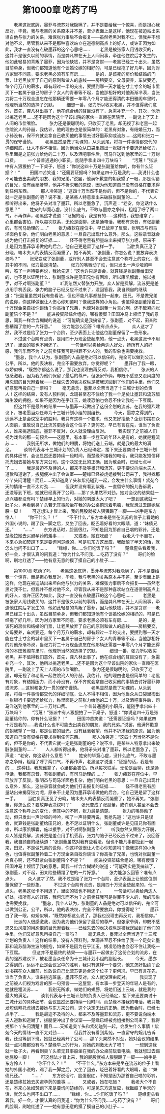 # 　　第1000章 吃药了吗
　　老黑这张底牌，墨菲与流苏对我隐瞒了，并不是要给我一个惊喜，而是担心我反对，毕竟，我与老黑的关系原本并不差，至少表面上是这样，他现在被迫站出来坦白他与张力的关系，难保张力事后不会报复——虽然老黑对我不仁，但我并不想对他不义，尽管我从来不是那种喜欢站立在道德制高点上的好人，或许正因为如此，我才一直没有点破墨菲的这个心思吧……
　　老黑是被张家人用钱收买的，这并不是很久以前的事情，而是龚凡林在天上人间闹事，牵连他住院后才发生的，他如此轻易的背叛了墨菲，因为他缺钱，并不是贪财——老黑已经三十出头，虽然目前单身，但我们都知道他有个谈婚论嫁的相好的，可是已经拖了好几年，因为对方家里不同意，要求老黑必须有车有房……
　　是的，是该死的房价和结婚的门票，让老黑放弃了自己的原则和做人的底线——房租要交，父母要养，车贷要还，每个月万八的薪水，却有超过一半的支出，要攒到哪一天才能在寸土寸金的城市里买下一套属于自己的房子？女人的青春等不起，当他那相好的对他渐渐冷漠，当张力将二十万现金遗忘在他那辆还需要一年零八个月才能还得清的本田雅阁车里时，他理所当然的选择了沉默。
　　细想一番，张力所以收买老黑，并不值得我们意外，首先，龚凡林出事了，他在综合组的耳目没有了，急需补充一个，其次，他所以挑选老黑……还不是因为这个早该出院的家伙一直赖在医院里，一副讹上了天上人间的市侩嘴脸。
　　张力还是很聪明的，只收买了老黑，却无视了和老黑一起住院讹人的孙喆，我估计，他的理由也是很简单的：老黑有对象，有结婚压力，而小孙没有，保不齐就会拿自己收买他的事情去讨好墨菲抑或流苏……这附和张力一贯的保守谨慎。
　　老黑显然是做了功课的，从头到尾，将每一件事情都交代的详细彻底，让人不得不相信，因为他当众从口袋里掏出一张银行卡要退还给张力，称里面是之前张力给他的二十万，以及酒吧事件后，司马洋送到他家里的二十万封口费。
　　一个普普通通的小职员，能随手拿出四十万块吗？
　　“污蔑！”张派中有人狠狠拍了一下桌子，怒道：“你说这四十万是张副董给你的，你有什么证据？！”
　　田国冲苦笑道：“还需要证据吗？如果这四十万是我的……我说什么也不可能去出卖我的朋友、我的兄弟。”说罢，他满怀歉意的朝我望了一眼，那是认错的目光，没有丝毫奢望，他并不祈求我的原谅，因为他知道自己没有资格在要求得到任何东西。
　　那人冷笑道：“这四十万当然不是你的，但不是你的，不代表它就一定是张副董的吧？说不准，是某些人特意拿出来破脏张副董的……”
　　人人都听得出来，他将矛头对准了墨菲，所以老墨急了，沉声道：“老安，你这话什么意思？”
　　姓安的毕竟心虚，没什么底气，不敢与墨亦之争辩，粗粗了呼了两口气，不再作声，老黑这才说道：“证据的话，我是有的……这种钱，我想谁拿了，心里都会害怕，所以每次联系，无论是面聊，还是通电话，我都有录音，有张副董的，有司马助理的……”
　　张力瘫软在座位中，早已放弃了反驳，张明杰与司马洋面色复杂，他们明白老黑的意思：一旦自己出现什么意外，那么，这些录音就会成为他们打击报复的证据……
　　怪不得老黑有胆量站出来揭穿张力呢，原来不止是因为墨菲承诺做他的后台，他自己更是留了这样一手。
　　当胜负真正见了分晓，端木夫人的表情反而凝重了，她不再笑，“张副董，你怎么说？要放弃表决权吗？”
　　张兄变成了张副董，或许别人甚至不会去注意这个称呼上的变化，但其中的不同，张力最是清楚。
　　张力的嘴唇动了动，但只发出一声沙哑的呻吟，咳了一声待要再说，我抢先道：“这也许只是误会，就算钱是张副董给田兄的，也不足以证明什么，张副董或许是见田兄你有困难，所以康凯解囊，施以援手，对不对啊张副董？”
　　听我忽然又替张力开脱，众人皆是费解，流苏更是差点用手机丢我，张力的脑子已经反应不过来了，没回答我，我自顾自的继续道：“张副董虽然对我有些看法，但也不能凡事都扯到一起来，田兄，不是做兄弟的说你，你这样做很让人伤心你知道吗？像我这样的小角色，也值得张副董拎着二十万现金亲自找你谈话？你高抬了兄弟，也愧对张副董一片真心啊，还不赶紧向张副董陪个不是？”
　　能进投资部综合组的，哪有傻蛋？田国冲马上领悟了我的意思，同我一样含含糊糊的说道：“可能确实是我搞错了，张副董，对不起，田某险些糟蹋了您的一片好意。”
　　张力能怎么回答？唯有点点头。
　　众人这才了然，我不过是给了张力一个台阶，至少表面上让他这位副董保留了一些形象。
　　不过这个台阶有点贵，是用四十万现金垫起来的，他一点头，老黑这张卡不用退了，里面的钱也不用还了。
　　一句话可以卖给两边人好处，搏所有人的好感，我何乐而不为？之前卖狂我可是得罪不少人的，我的形象也需要挽救。
　　“墨总，我个人认为，张副董的人品是绝对可以信任的，完全可以做到公正，公平，所以，他的表决权，完全不需要放弃，你觉得呢？”
　　墨菲白了我一眼，似娇似嗔，“既然你都这么说了，那我也没理由再反对，我相信你。”
　　张派的人很感激我，因为我为他们保留了最后的尊严，但张家爷俩，却既不感恩又没风度的用怨恨的目光瞪着我——已经失去的表决权纵是被我送回到了他们的手里，他们又好意思再投自己一票吗？
　　毫无悬念，墨菲以全票当选了十三城计划的负责人！这样的结果，没有人预料到，龙珊甚至忍不住给了我一个足矣让墨菲和流苏醋海生波的拥抱，如果不是因为在乎江玉，姚凌恐怕也会忍不住让我吃一下豆腐。
　　但这并不是最终的结果——与墨菲一起做出了这份企划的流苏，在我的强烈建议下，被老墨当众任命为十三城计划小组的副组长。
　　今天，墨亦之得到的，远远不止是会议室中的胜利，我只有这样一个要求，他又怎好拒绝？企划书摆在众人面前，谁敢说自己比流苏更适合这个位子？更何况，早已有言在先，谁当了负责人，谁来挑选班底，墨菲不反对，众人就没理由反对。
　　我实现了之前被人们视为戏言的那一句预言——这屋里，有本事一步登天的年轻人是有的，她就是程流苏……
　　我别无所求，做她们的翅膀，将她们送上云端，就是我的最大的满足。
　　谈判代表与十三城计划的负责人已经确定，接下来还要商讨十三城计划的具体细节，会议显然还要持续一段时间，而楚缘不接我的电话，我只能发短信拜托虎姐去接她与东方来公司，这个决定无比的正确，因为散会时，已经七点半了……
　　我是最迫不及待的人，都来不及等墨菲和流苏，更不要说向端木夫人道歉和道谢了，拔腿便冲出了会议室——楚缘已经被虎姐接到公司来了，我得找那个丫头问清楚！而且……天知道臭丫头和紫苑碰到一起，会发生什么事情！紫苑今天的情绪一直不太对劲……
　　但我并没有看到紫苑，一直留守的婉儿告诉我，还没等到下班，她就已经离开了公司……那丫头果然不对劲，她对会议的结果就一点兴趣都没有吗？楚缘早上的行为，对她的刺激太大了吧？
　　一想到这我就一肚子火，再看到臭丫头若无其事般坐在我的办公桌前玩着电脑，我就想过去踢她屁股一脚！
　　可这想法才冒上来，我的屁股就被人狠狠踢了一脚——凶手是东方怜人！
　　“你干什么？！”
　　“不干什么，”东方本来是坐在流苏的位子上看她的外国小说的，踢了我一脚之后，又坐了回去，眨巴着好看的大眼睛，道：“妹债兄还。”
　　“……”
　　东方说话时，脸蛋很红，不知是因为那首自己唱的彩铃，还是楚缘拉她去买避孕药的羞事……
　　又或者，她在吃醋？
　　我老大个不自在，本来心急如焚跑下来是要询问楚缘的，可是见东方这反应，我酝酿了半天的话，就怎么也问不出口了……
　　“缘缘，你……你们吃饭了吗？”
　　楚缘歪头看着我，好一会，才很认真的问我道：“你为什么不问我……吃药了没有？”
　　哥们的脸啊，刷地红透了——她有意无意的摸了摸自己的小肚子……

　　第1000章 吃药了吗
　　老黑这张底牌，墨菲与流苏对我隐瞒了，并不是要给我一个惊喜，而是担心我反对，毕竟，我与老黑的关系原本并不差，至少表面上是这样，他现在被迫站出来坦白他与张力的关系，难保张力事后不会报复——虽然老黑对我不仁，但我并不想对他不义，尽管我从来不是那种喜欢站立在道德制高点上的好人，或许正因为如此，我才一直没有点破墨菲的这个心思吧……
　　老黑是被张家人用钱收买的，这并不是很久以前的事情，而是龚凡林在天上人间闹事，牵连他住院后才发生的，他如此轻易的背叛了墨菲，因为他缺钱，并不是贪财——老黑已经三十出头，虽然目前单身，但我们都知道他有个谈婚论嫁的相好的，可是已经拖了好几年，因为对方家里不同意，要求老黑必须有车有房……
　　是的，是该死的房价和结婚的门票，让老黑放弃了自己的原则和做人的底线——房租要交，父母要养，车贷要还，每个月万八的薪水，却有超过一半的支出，要攒到哪一天才能在寸土寸金的城市里买下一套属于自己的房子？女人的青春等不起，当他那相好的对他渐渐冷漠，当张力将二十万现金遗忘在他那辆还需要一年零八个月才能还得清的本田雅阁车里时，他理所当然的选择了沉默。
　　细想一番，张力所以收买老黑，并不值得我们意外，首先，龚凡林出事了，他在综合组的耳目没有了，急需补充一个，其次，他所以挑选老黑……还不是因为这个早该出院的家伙一直赖在医院里，一副讹上了天上人间的市侩嘴脸。
　　张力还是很聪明的，只收买了老黑，却无视了和老黑一起住院讹人的孙喆，我估计，他的理由也是很简单的：老黑有对象，有结婚压力，而小孙没有，保不齐就会拿自己收买他的事情去讨好墨菲抑或流苏……这附和张力一贯的保守谨慎。
　　老黑显然是做了功课的，从头到尾，将每一件事情都交代的详细彻底，让人不得不相信，因为他当众从口袋里掏出一张银行卡要退还给张力，称里面是之前张力给他的二十万，以及酒吧事件后，司马洋送到他家里的二十万封口费。
　　一个普普通通的小职员，能随手拿出四十万块吗？
　　“污蔑！”张派中有人狠狠拍了一下桌子，怒道：“你说这四十万是张副董给你的，你有什么证据？！”
　　田国冲苦笑道：“还需要证据吗？如果这四十万是我的……我说什么也不可能去出卖我的朋友、我的兄弟。”说罢，他满怀歉意的朝我望了一眼，那是认错的目光，没有丝毫奢望，他并不祈求我的原谅，因为他知道自己没有资格在要求得到任何东西。
　　那人冷笑道：“这四十万当然不是你的，但不是你的，不代表它就一定是张副董的吧？说不准，是某些人特意拿出来破脏张副董的……”
　　人人都听得出来，他将矛头对准了墨菲，所以老墨急了，沉声道：“老安，你这话什么意思？”
　　姓安的毕竟心虚，没什么底气，不敢与墨亦之争辩，粗粗了呼了两口气，不再作声，老黑这才说道：“证据的话，我是有的……这种钱，我想谁拿了，心里都会害怕，所以每次联系，无论是面聊，还是通电话，我都有录音，有张副董的，有司马助理的……”
　　张力瘫软在座位中，早已放弃了反驳，张明杰与司马洋面色复杂，他们明白老黑的意思：一旦自己出现什么意外，那么，这些录音就会成为他们打击报复的证据……
　　怪不得老黑有胆量站出来揭穿张力呢，原来不止是因为墨菲承诺做他的后台，他自己更是留了这样一手。
　　当胜负真正见了分晓，端木夫人的表情反而凝重了，她不再笑，“张副董，你怎么说？要放弃表决权吗？”
　　张兄变成了张副董，或许别人甚至不会去注意这个称呼上的变化，但其中的不同，张力最是清楚。
　　张力的嘴唇动了动，但只发出一声沙哑的呻吟，咳了一声待要再说，我抢先道：“这也许只是误会，就算钱是张副董给田兄的，也不足以证明什么，张副董或许是见田兄你有困难，所以康凯解囊，施以援手，对不对啊张副董？”
　　听我忽然又替张力开脱，众人皆是费解，流苏更是差点用手机丢我，张力的脑子已经反应不过来了，没回答我，我自顾自的继续道：“张副董虽然对我有些看法，但也不能凡事都扯到一起来，田兄，不是做兄弟的说你，你这样做很让人伤心你知道吗？像我这样的小角色，也值得张副董拎着二十万现金亲自找你谈话？你高抬了兄弟，也愧对张副董一片真心啊，还不赶紧向张副董陪个不是？”
　　能进投资部综合组的，哪有傻蛋？田国冲马上领悟了我的意思，同我一样含含糊糊的说道：“可能确实是我搞错了，张副董，对不起，田某险些糟蹋了您的一片好意。”
　　张力能怎么回答？唯有点点头。
　　众人这才了然，我不过是给了张力一个台阶，至少表面上让他这位副董保留了一些形象。
　　不过这个台阶有点贵，是用四十万现金垫起来的，他一点头，老黑这张卡不用退了，里面的钱也不用还了。
　　一句话可以卖给两边人好处，搏所有人的好感，我何乐而不为？之前卖狂我可是得罪不少人的，我的形象也需要挽救。
　　“墨总，我个人认为，张副董的人品是绝对可以信任的，完全可以做到公正，公平，所以，他的表决权，完全不需要放弃，你觉得呢？”
　　墨菲白了我一眼，似娇似嗔，“既然你都这么说了，那我也没理由再反对，我相信你。”
　　张派的人很感激我，因为我为他们保留了最后的尊严，但张家爷俩，却既不感恩又没风度的用怨恨的目光瞪着我——已经失去的表决权纵是被我送回到了他们的手里，他们又好意思再投自己一票吗？
　　毫无悬念，墨菲以全票当选了十三城计划的负责人！这样的结果，没有人预料到，龙珊甚至忍不住给了我一个足矣让墨菲和流苏醋海生波的拥抱，如果不是因为在乎江玉，姚凌恐怕也会忍不住让我吃一下豆腐。
　　但这并不是最终的结果——与墨菲一起做出了这份企划的流苏，在我的强烈建议下，被老墨当众任命为十三城计划小组的副组长。
　　今天，墨亦之得到的，远远不止是会议室中的胜利，我只有这样一个要求，他又怎好拒绝？企划书摆在众人面前，谁敢说自己比流苏更适合这个位子？更何况，早已有言在先，谁当了负责人，谁来挑选班底，墨菲不反对，众人就没理由反对。
　　我实现了之前被人们视为戏言的那一句预言——这屋里，有本事一步登天的年轻人是有的，她就是程流苏……
　　我别无所求，做她们的翅膀，将她们送上云端，就是我的最大的满足。
　　谈判代表与十三城计划的负责人已经确定，接下来还要商讨十三城计划的具体细节，会议显然还要持续一段时间，而楚缘不接我的电话，我只能发短信拜托虎姐去接她与东方来公司，这个决定无比的正确，因为散会时，已经七点半了……
　　我是最迫不及待的人，都来不及等墨菲和流苏，更不要说向端木夫人道歉和道谢了，拔腿便冲出了会议室——楚缘已经被虎姐接到公司来了，我得找那个丫头问清楚！而且……天知道臭丫头和紫苑碰到一起，会发生什么事情！紫苑今天的情绪一直不太对劲……
　　但我并没有看到紫苑，一直留守的婉儿告诉我，还没等到下班，她就已经离开了公司……那丫头果然不对劲，她对会议的结果就一点兴趣都没有吗？楚缘早上的行为，对她的刺激太大了吧？
　　一想到这我就一肚子火，再看到臭丫头若无其事般坐在我的办公桌前玩着电脑，我就想过去踢她屁股一脚！
　　可这想法才冒上来，我的屁股就被人狠狠踢了一脚——凶手是东方怜人！
　　“你干什么？！”
　　“不干什么，”东方本来是坐在流苏的位子上看她的外国小说的，踢了我一脚之后，又坐了回去，眨巴着好看的大眼睛，道：“妹债兄还。”
　　“……”
　　东方说话时，脸蛋很红，不知是因为那首自己唱的彩铃，还是楚缘拉她去买避孕药的羞事……
　　又或者，她在吃醋？
　　我老大个不自在，本来心急如焚跑下来是要询问楚缘的，可是见东方这反应，我酝酿了半天的话，就怎么也问不出口了……
　　“缘缘，你……你们吃饭了吗？”
　　楚缘歪头看着我，好一会，才很认真的问我道：“你为什么不问我……吃药了没有？”
　　哥们的脸啊，刷地红透了——她有意无意的摸了摸自己的小肚子……
